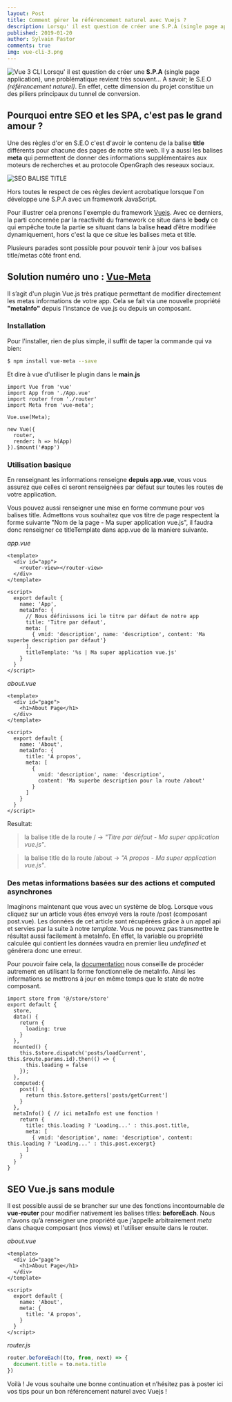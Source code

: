 ```yaml
---
layout: Post
title: Comment gérer le référencement naturel avec Vuejs ?
description: Lorsqu' il est question de créer une S.P.A (single page application), une problématique revient très souvent... A savoir; le S.E.O (référencement naturel). En effet, cette dimension du projet constitue un des piliers principaux du tunnel de conversion.
published: 2019-01-20
author: Sylvain Pastor
comments: true
img: vue-cli-3.png
---
```

![Vue 3 CLI](../.vuepress/public/img/uploads/vue-cli-3.png)
Lorsqu' il est question de créer une **S.P.A** (single page application), une problématique revient très souvent... A savoir; le S.E.O *(référencement naturel)*. En effet, cette dimension du projet constitue un des piliers principaux du tunnel de conversion.

## Pourquoi entre SEO et les SPA, c'est pas le grand amour ?
Une des règles d'or en S.E.O c'est d'avoir le contenu de la balise **title** différents pour chacune des pages de notre site web. Il y a aussi les balises **meta** qui permettent de donner des informations supplémentaires aux moteurs de recherches et au protocole OpenGraph des reseaux sociaux.

![SEO BALISE TITLE](../.vuepress/public/img/uploads/seo-vuejs.png)

Hors toutes le respect de ces règles devient acrobatique lorsque l'on développe une S.P.A avec un framework JavaScript.

Pour illustrer cela prenons l'exemple du framework [Vuejs](https://vuejs.org/). Avec ce derniers, la parti concernée par la reactivité du framework ce situe dans le **body** ce qui empêche toute la partie se situant dans la balise **head** d’être modifiée dynamiquement, hors c'est la que ce situe les balises meta et title.


Plusieurs parades sont possible pour pouvoir tenir à jour vos balises title/metas côté front end.

## Solution numéro uno : [Vue-Meta](https://github.com/declandewet/vue-meta)

Il s’agit d'un plugin Vue.js très pratique permettant de modifier directement les metas informations de votre app. Cela se fait via une nouvelle propriété **"metaInfo"** depuis l'instance de vue.js ou depuis un composant.

### Installation

Pour l'installer, rien de plus simple, il suffit de taper la commande qui va bien:

```sh
$ npm install vue-meta --save
```

Et dire à vue d'utiliser le plugin dans le **main.js**

```js{4,6}
import Vue from 'vue'
import App from './App.vue'
import router from './router'
import Meta from 'vue-meta';

Vue.use(Meta);

new Vue({
  router,
  render: h => h(App)
}).$mount('#app')
```



### Utilisation basique
En renseignant les informations renseigne **depuis app.vue**, vous vous assurez que celles ci seront renseignées par défaut sur toutes les routes de votre application.

Vous pouvez aussi renseigner une mise en forme commune pour vos balises title. Admettons vous souhaitez que vos titre de page respectent la forme suivante "Nom de la page - Ma super application vue.js", il faudra donc renseigner ce titleTemplate dans app.vue de la maniere suivante.

*app.vue*
```vue{12,16}
<template>
  <div id="app">
    <router-view></router-view>
  </div>
</template>

<script>
  export default {
    name: 'App',
    metaInfo: {
      // Nous définissons ici le titre par défaut de notre app
      title: 'Titre par défaut',
      meta: [
        { vmid: 'description', name: 'description', content: 'Ma superbe description par défaut'}
      ],
      titleTemplate: '%s | Ma super application vue.js'
    }
  }
</script>
```

*about.vue*
```vue{11}
<template>
  <div id="page">
    <h1>About Page</h1>
  </div>
</template>

<script>
  export default {
    name: 'About',
    metaInfo: {
      title: 'A propos',
      meta: [
        {
          vmid: 'description', name: 'description',
          content: 'Ma superbe description pour la route /about'
        }
      ]
    }
  }
</script>
```

Resultat:
> la balise title de la route / -> *"Titre par défaut - Ma super application vue.js"*.

> la balise title de la route /about -> *"A propos - Ma super application vue.js"*.

### Des metas informations basées sur des actions et computed asynchrones
Imaginons maintenant que vous avec un système de blog. Lorsque vous cliquez sur un article vous êtes envoyé vers la route /post (composant post.vue). Les données de cet article sont récupérées grâce à un appel api et servies par la suite à notre *template*. Vous ne pouvez pas transmettre le résultat aussi facilement à metaInfo. En effet, la variable ou propriété calculée qui contient les données vaudra en premier lieu *undefined* et générera donc une erreur.

Pour pouvoir faire cela, la [documentation](https://github.com/declandewet/vue-meta#how-do-i-populate-metainfo-from-the-result-of-an-asynchronous-action) nous conseille de procéder autrement en utilisant la forme fonctionnelle de metaInfo. Ainsi les informations se mettrons à jour en même temps que le state de notre composant.

```js{19,21}
import store from '@/store/store'
export default {
  store,
  data() {
    return {
      loading: true
    }
  },
  mounted() {
    this.$store.dispatch('posts/loadCurrent', this.$route.params.id).then(() => {
      this.loading = false
    });
  },
  computed:{
    post() {
      return this.$store.getters['posts/getCurrent']
    }
  },
  metaInfo() { // ici metaInfo est une fonction !
    return {
      title: this.loading ? 'Loading...' : this.post.title,
      meta: [
        { vmid: 'description', name: 'description', content: this.loading ? 'Loading...' : this.post.excerpt}
      ]
    }
  }
}
```

## SEO Vue.js sans module

Il est possible aussi de se brancher sur une des fonctions incontournable de **vue-router** pour modifier nativement les balises titles: **beforeEach**. Nous n'avons qu’à renseigner une propriété que j'appelle arbitrairement *meta* dans chaque composant (nos views) et l'utiliser ensuite dans le router.

*about.vue*
```vue{11}
<template>
  <div id="page">
    <h1>About Page</h1>
  </div>
</template>

<script>
  export default {
    name: 'About',
    meta: {
      title: 'A propos',
    }
  }
</script>
```

*router.js*
```js
router.beforeEach((to, from, next) => {
  document.title = to.meta.title
})
```

Voilà ! Je vous souhaite une bonne continuation et n’hésitez pas à poster ici vos tips pour un bon référencement naturel avec Vuejs !
